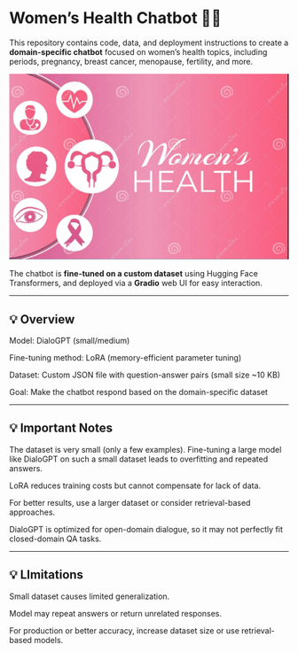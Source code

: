 # Women’s Health Chatbot 🤖🌸

This repository contains code, data, and deployment instructions to create a **domain-specific chatbot** focused on women’s health topics, including periods, pregnancy, breast cancer, menopause, fertility, and more.

![women's health](women%27s%20health.png)




The chatbot is **fine-tuned on a custom dataset** using Hugging Face Transformers, and deployed via a **Gradio** web UI for easy interaction.

---

## 💡 Overview

Model: DialoGPT (small/medium)

Fine-tuning method: LoRA (memory-efficient parameter tuning)

Dataset: Custom JSON file with question-answer pairs (small size ~10 KB)

Goal: Make the chatbot respond based on the domain-specific dataset

---

## 💡 Important Notes

The dataset is very small (only a few examples). Fine-tuning a large model like DialoGPT on such a small dataset leads to overfitting and repeated answers.

LoRA reduces training costs but cannot compensate for lack of data.

For better results, use a larger dataset or consider retrieval-based approaches.

DialoGPT is optimized for open-domain dialogue, so it may not perfectly fit closed-domain QA tasks.



----
## 💡 LImitations

Small dataset causes limited generalization.

Model may repeat answers or return unrelated responses.

For production or better accuracy, increase dataset size or use retrieval-based models.


